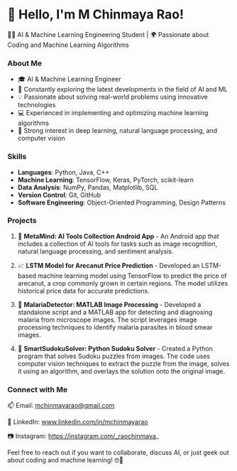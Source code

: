 # 👋 Hello, I'm M Chinmaya Rao!


👩‍💻 AI & Machine Learning Engineering Student | 🌍 Passionate about Coding and Machine Learning Algorithms

### About Me

- 🎓 AI & Machine Learning Engineer
- 🌱 Constantly exploring the latest developments in the field of AI and ML
- 💡 Passionate about solving real-world problems using innovative technologies
- 💻 Experienced in implementing and optimizing machine learning algorithms
- 🚀 Strong interest in deep learning, natural language processing, and computer vision

### Skills

- **Languages**: Python, Java, C++
- **Machine Learning**: TensorFlow, Keras, PyTorch, scikit-learn
- **Data Analysis**: NumPy, Pandas, Matplotlib, SQL
- **Version Control**: Git, GitHub
- **Software Engineering**: Object-Oriented Programming, Design Patterns


### Projects


1. 📱 **MetaMind: AI Tools Collection Android App** - An Android app that includes a collection of AI tools for tasks such as image recognition, natural language processing, and sentiment analysis.

2. 📈 **LSTM Model for Arecanut Price Prediction** - Developed an LSTM-based machine learning model using TensorFlow to predict the price of arecanut, a crop commonly grown in certain regions. The model utilizes historical price data for accurate predictions.

3. 🦟 **MalariaDetector: MATLAB Image Processing** - Developed a standalone script and a MATLAB app for detecting and diagnosing malaria from microscope images. The script leverages image processing techniques to identify malaria parasites in blood smear images.

4. 🧩 **SmartSudokuSolver: Python Sudoku Solver** - Created a Python program that solves Sudoku puzzles from images. The code uses computer vision techniques to extract the puzzle from the image, solves it using an algorithm, and overlays the solution onto the original image.


### Connect with Me

📫 Email: mchinmayarao@gmail.com  

💼 LinkedIn: www.linkedin.com/in/mchinmayarao

📷 Instagram: https://instagram.com/_raochinmaya_


Feel free to reach out if you want to collaborate, discuss AI, or just geek out about coding and machine learning! 🤓🚀

